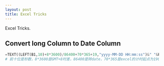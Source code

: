 ```yaml
---
layout: post
title: Excel Tricks
---
```

Excel Tricks.

## Convert long Column to Date Column
```python
=TEXT((LEFT(B1,10)+8*3600)/86400+70*365+19,"yyyy-MM-DD HH:mm:ss")&" "&RIGHT(B1,3)
# 前十位是秒数，8*3600是GMT+8时差，86400是转date，70*365是excel的计时起点为1900年，+19是1900-1970的19个闰年，后三位为毫秒数
```
